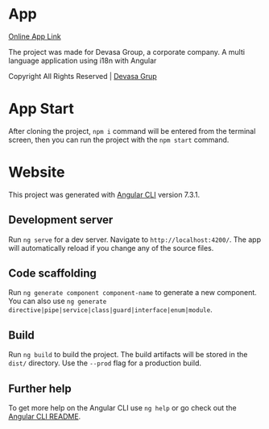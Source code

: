# App
[Online App Link](https://gokerhabib.github.io/Angular-Devasa-Grup-App/)

The project was made for Devasa Group, a corporate company. A multi language application using i18n with Angular

Copyright All Rights Reserved | [Devasa Grup](https://devasagrup.com)

# App Start

After cloning the project, `npm i` command will be entered from the terminal screen, then you can run the project with the `npm start` command.

# Website

This project was generated with [Angular CLI](https://github.com/angular/angular-cli) version 7.3.1.

## Development server

Run `ng serve` for a dev server. Navigate to `http://localhost:4200/`. The app will automatically reload if you change any of the source files.

## Code scaffolding

Run `ng generate component component-name` to generate a new component. You can also use `ng generate directive|pipe|service|class|guard|interface|enum|module`.

## Build

Run `ng build` to build the project. The build artifacts will be stored in the `dist/` directory. Use the `--prod` flag for a production build.

## Further help

To get more help on the Angular CLI use `ng help` or go check out the [Angular CLI README](https://github.com/angular/angular-cli/blob/master/README.md).
